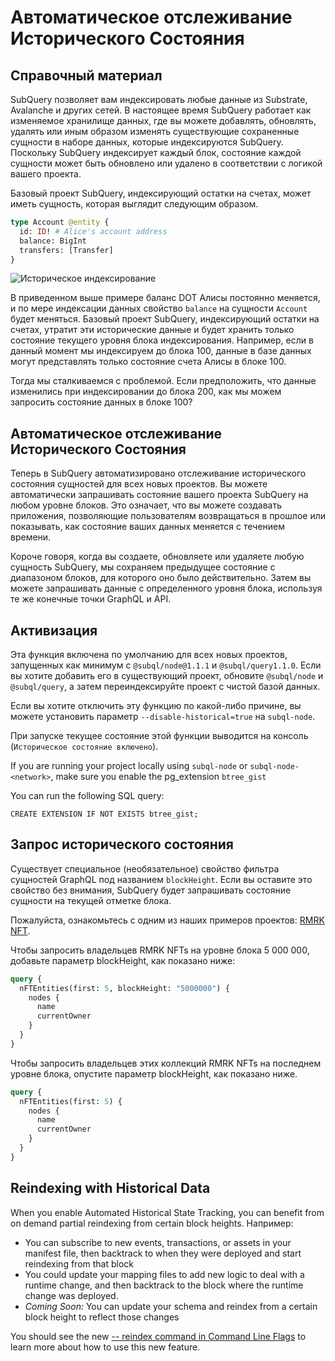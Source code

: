 # Автоматическое отслеживание Исторического Состояния

## Справочный материал

SubQuery позволяет вам индексировать любые данные из Substrate, Avalanche и других сетей. В настоящее время SubQuery работает как изменяемое хранилище данных, где вы можете добавлять, обновлять, удалять или иным образом изменять существующие сохраненные сущности в наборе данных, которые индексируются SubQuery. Поскольку SubQuery индексирует каждый блок, состояние каждой сущности может быть обновлено или удалено в соответствии с логикой вашего проекта.

Базовый проект SubQuery, индексирующий остатки на счетах, может иметь сущность, которая выглядит следующим образом.

```graphql
type Account @entity {
  id: ID! # Alice's account address
  balance: BigInt
  transfers: [Transfer]
}
```

![Историческое индексирование](/assets/img/historic_indexing.png)

В приведенном выше примере баланс DOT Алисы постоянно меняется, и по мере индексации данных свойство `balance` на сущности `Account` будет меняться. Базовый проект SubQuery, индексирующий остатки на счетах, утратит эти исторические данные и будет хранить только состояние текущего уровня блока индексирования. Например, если в данный момент мы индексируем до блока 100, данные в базе данных могут представлять только состояние счета Алисы в блоке 100.

Тогда мы сталкиваемся с проблемой. Если предположить, что данные изменились при индексировании до блока 200, как мы можем запросить состояние данных в блоке 100?

## Автоматическое отслеживание Исторического Состояния

Теперь в SubQuery автоматизировано отслеживание исторического состояния сущностей для всех новых проектов. Вы можете автоматически запрашивать состояние вашего проекта SubQuery на любом уровне блоков. Это означает, что вы можете создавать приложения, позволяющие пользователям возвращаться в прошлое или показывать, как состояние ваших данных меняется с течением времени.

Короче говоря, когда вы создаете, обновляете или удаляете любую сущность SubQuery, мы сохраняем предыдущее состояние с диапазоном блоков, для которого оно было действительно. Затем вы можете запрашивать данные с определенного уровня блока, используя те же конечные точки GraphQL и API.

## Активизация

Эта функция включена по умолчанию для всех новых проектов, запущенных как минимум с `@subql/node@1.1.1` и `@subql/query1.1.0`. Если вы хотите добавить его в существующий проект, обновите `@subql/node` и `@subql/query`, а затем переиндексируйте проект с чистой базой данных.

Если вы хотите отключить эту функцию по какой-либо причине, вы можете установить параметр `--disable-historical=true` на `subql-node`.

При запуске текущее состояние этой функции выводится на консоль (`Историческое состояние включено`).

If you are running your project locally using `subql-node` or `subql-node-<network>`, make sure you enable the pg_extension `btree_gist`

You can run the following SQL query:

```shell
CREATE EXTENSION IF NOT EXISTS btree_gist;
```

## Запрос исторического состояния

Существует специальное (необязательное) свойство фильтра сущностей GraphQL под названием `blockHeight`. Если вы оставите это свойство без внимания, SubQuery будет запрашивать состояние сущности на текущей отметке блока.

Пожалуйста, ознакомьтесь с одним из наших примеров проектов: [RMRK NFT](https://explorer.subquery.network/subquery/subquery/rmrk-nft-historical).

Чтобы запросить владельцев RMRK NFTs на уровне блока 5 000 000, добавьте параметр blockHeight, как показано ниже:

```graphql
query {
  nFTEntities(first: 5, blockHeight: "5000000") {
    nodes {
      name
      currentOwner
    }
  }
}
```

Чтобы запросить владельцев этих коллекций RMRK NFTs на последнем уровне блока, опустите параметр blockHeight, как показано ниже.

```graphql
query {
  nFTEntities(first: 5) {
    nodes {
      name
      currentOwner
    }
  }
}
```

## Reindexing with Historical Data

When you enable Automated Historical State Tracking, you can benefit from on demand partial reindexing from certain block heights. Например:

- You can subscribe to new events, transactions, or assets in your manifest file, then backtrack to when they were deployed and start reindexing from that block
- You could update your mapping files to add new logic to deal with a runtime change, and then backtrack to the block where the runtime change was deployed.
- _Coming Soon:_ You can update your schema and reindex from a certain block height to reflect those changes

You should see the new [-- reindex command in Command Line Flags](./references.md#reindex) to learn more about how to use this new feature.
